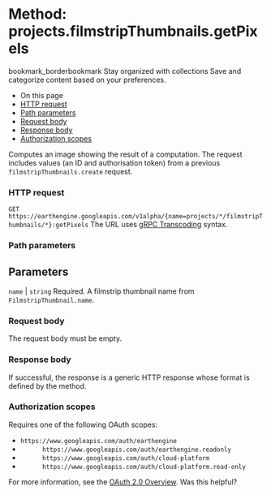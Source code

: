  
#  Method: projects.filmstripThumbnails.getPixels 
bookmark_borderbookmark Stay organized with collections  Save and categorize content based on your preferences.
  * On this page
  * [HTTP request](https://developers.google.com/earth-engine/reference/rest/v1alpha/projects.filmstripThumbnails/getPixels#http-request)
  * [Path parameters](https://developers.google.com/earth-engine/reference/rest/v1alpha/projects.filmstripThumbnails/getPixels#path-parameters)
  * [Request body](https://developers.google.com/earth-engine/reference/rest/v1alpha/projects.filmstripThumbnails/getPixels#request-body)
  * [Response body](https://developers.google.com/earth-engine/reference/rest/v1alpha/projects.filmstripThumbnails/getPixels#response-body)
  * [Authorization scopes](https://developers.google.com/earth-engine/reference/rest/v1alpha/projects.filmstripThumbnails/getPixels#authorization-scopes)


Computes an image showing the result of a computation. The request includes values (an ID and authorisation token) from a previous `filmstripThumbnails.create` request.
### HTTP request
`GET https://earthengine.googleapis.com/v1alpha/{name=projects/*/filmstripThumbnails/*}:getPixels`
The URL uses [gRPC Transcoding](https://google.aip.dev/127) syntax.
### Path parameters
Parameters  
---  
`name` |  `string` Required. A filmstrip thumbnail name from `FilmstripThumbnail.name`.  
### Request body
The request body must be empty.
### Response body
If successful, the response is a generic HTTP response whose format is defined by the method.
### Authorization scopes
Requires one of the following OAuth scopes:
  * `https://www.googleapis.com/auth/earthengine`
  * `      https://www.googleapis.com/auth/earthengine.readonly`
  * `      https://www.googleapis.com/auth/cloud-platform`
  * `      https://www.googleapis.com/auth/cloud-platform.read-only`


For more information, see the [OAuth 2.0 Overview](https://developers.google.com/identity/protocols/OAuth2).
Was this helpful?
